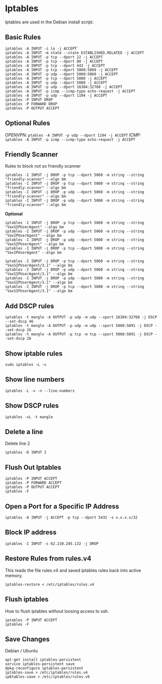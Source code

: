 # Iptables

Iptables are used in the Debian install script.

## Basic Rules
```
iptables -A INPUT -i lo -j ACCEPT`
iptables -A INPUT -m state --state ESTABLISHED,RELATED -j ACCEPT
iptables -A INPUT -p tcp --dport 22 -j ACCEPT
iptables -A INPUT -p tcp --dport 80 -j ACCEPT
iptables -A INPUT -p tcp --dport 443 -j ACCEPT
iptables -A INPUT -p tcp --dport 5060:5069 -j ACCEPT
iptables -A INPUT -p udp --dport 5060:5069 -j ACCEPT
iptables -A INPUT -p tcp --dport 5080 -j ACCEPT
iptables -A INPUT -p udp --dport 5080 -j ACCEPT
iptables -A INPUT -p udp --dport 16384:32768 -j ACCEPT
iptables -A INPUT -p icmp --icmp-type echo-request -j ACCEPT
iptables -A INPUT -p udp --dport 1194 -j ACCEPT
iptables -P INPUT DROP
iptables -P FORWARD DROP
iptables -P OUTPUT ACCEPT
```

## Optional Rules

OPENVPN: ```ptables -A INPUT -p udp --dport 1194 -j ACCEPT```
ICMP: ```iptables -A INPUT -p icmp --icmp-type echo-request -j ACCEPT```

## Friendly Scanner

Rules to block not so friendly scanner
```
iptables -I INPUT -j DROP -p tcp --dport 5060 -m string --string "friendly-scanner" --algo bm
iptables -I INPUT -j DROP -p tcp --dport 5080 -m string --string "friendly-scanner" --algo bm
iptables -I INPUT -j DROP -p udp --dport 5060 -m string --string "friendly-scanner" --algo bm
iptables -I INPUT -j DROP -p udp --dport 5080 -m string --string "friendly-scanner" --algo bm
```

**Optional**
```
iptables -I INPUT -j DROP -p tcp --dport 5060 -m string --string "VaxSIPUserAgent" --algo bm
iptables -I INPUT -j DROP -p udp --dport 5060 -m string --string "VaxIPUserAgent" --algo bm
iptables -I INPUT -j DROP -p udp --dport 5080 -m string --string "VaxSIPUserAgent" --algo bm
iptables -I INPUT -j DROP -p tcp --dport 5080 -m string --string "VaxIPUserAgent" --algo bm

iptables -I INPUT -j DROP -p tcp --dport 5060 -m string --string "VaxSIPUserAgent/3.1" --algo bm
iptables -I INPUT -j DROP -p udp --dport 5060 -m string --string "VaxSIPUserAgent/3.1" --algo bm
iptables -I INPUT -j DROP -p udp --dport 5080 -m string --string "VaxSIPUserAgent/3.1" --algo bm
iptables -I INPUT -j DROP -p tcp --dport 5080 -m string --string "VaxSIPUserAgent/3.1" --algo bm
```

## Add DSCP rules
```
iptables -t mangle -A OUTPUT -p udp -m udp --sport 16384:32768 -j DSCP --set-dscp 46 
iptables -t mangle -A OUTPUT -p udp -m udp --sport 5060:5091 -j DSCP --set-dscp 26 
iptables -t mangle -A OUTPUT -p tcp -m tcp --sport 5060:5091 -j DSCP --set-dscp 26
```

## Show iptable rules

```
sudo iptables -L -v
```

## Show line numbers

```
iptables -L -v -n --line-numbers
```

## Show DSCP rules
```
iptables -vL -t mangle
```

## Delete a line

Delete line 2

```
iptables -D INPUT 2
```

## Flush Out Iptables
```
iptables -P INPUT ACCEPT
iptables -P FORWARD ACCEPT
iptables -P OUTPUT ACCEPT
iptables -F
```
## Open a Port for a Specific IP Address

```
iptables -A INPUT -j ACCEPT -p tcp --dport 5432 -s x.x.x.x/32
```

## Block IP address

```
iptables -I INPUT -s 62.210.245.132 -j DROP
```

## Restore Rules from rules.v4

This reads the file rules.v4 and saved iptables rules back into active
memory.
```
iptables-restore < /etc/iptables/rules.v4
```

## Flush iptables

How to flush iptables without loosing access to ssh.
```
iptables -P INPUT ACCEPT
iptables -F
```

## Save Changes

Debian / Ubuntu
```
apt-get install iptables-persistent
service iptables-persistent save
dpkg-reconfigure iptables-persistent
iptables-save > /etc/iptables/rules.v4
ip6tables-save > /etc/iptables/rules.v6
```
